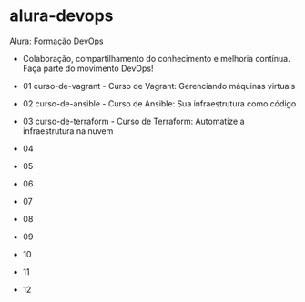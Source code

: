 # alura-devops
Alura: Formação DevOps 
- Colaboração, compartilhamento do conhecimento e melhoria contínua. Faça parte do movimento DevOps!

- 01 curso-de-vagrant - Curso de Vagrant: Gerenciando máquinas virtuais
- 02 curso-de-ansible - Curso de Ansible: Sua infraestrutura como código
- 03 curso-de-terraform - Curso de Terraform: Automatize a infraestrutura na nuvem
- 04
- 05
- 06
- 07
- 08
- 09
- 10
- 11
- 12